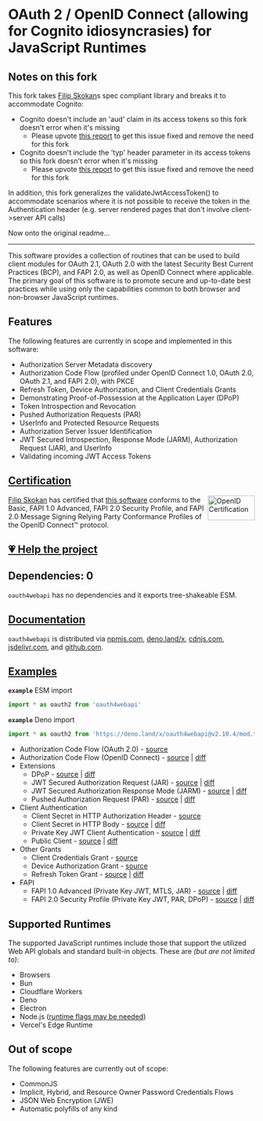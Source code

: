 # OAuth 2 / OpenID Connect (allowing for Cognito idiosyncrasies) for JavaScript Runtimes

## Notes on this fork
This fork takes [Filip Skokan](https://github.com/panva)s spec compliant library and breaks it to accommodate Cognito:
* Cognito doesn't include an 'aud' claim in its access tokens so this fork doesn't error when it's missing
  * Please upvote [this report](https://repost.aws/questions/QU4wv0qKIMSk2O64Wk5P4jdg/why-do-cognito-access-tokens-not-have-an-audience-claim) to get this issue fixed and remove the need for this fork
* Cognito doesn't include the 'typ' header parameter in its access tokens so this fork doesn't error when it's missing
  * Please upvote [this report](https://repost.aws/questions/QUdDANuP-mSLaNNwpQevEsyQ/cognito-oauth-access-token-missing-typ-header-parameter) to get this issue fixed and remove the need for this fork

In addition, this fork generalizes the validateJwtAccessToken() to accommodate scenarios where it is not possible to receive the token in the Authentication header (e.g. server rendered pages that don't involve client->server API calls) 

Now onto the original readme...

---

This software provides a collection of routines that can be used to build client modules for OAuth 2.1, OAuth 2.0 with the latest Security Best Current Practices (BCP), and FAPI 2.0, as well as OpenID Connect where applicable. The primary goal of this software is to promote secure and up-to-date best practices while using only the capabilities common to both browser and non-browser JavaScript runtimes.

## Features

The following features are currently in scope and implemented in this software:

- Authorization Server Metadata discovery
- Authorization Code Flow (profiled under OpenID Connect 1.0, OAuth 2.0, OAuth 2.1, and FAPI 2.0), with PKCE
- Refresh Token, Device Authorization, and Client Credentials Grants
- Demonstrating Proof-of-Possession at the Application Layer (DPoP)
- Token Introspection and Revocation
- Pushed Authorization Requests (PAR)
- UserInfo and Protected Resource Requests
- Authorization Server Issuer Identification
- JWT Secured Introspection, Response Mode (JARM), Authorization Request (JAR), and UserInfo
- Validating incoming JWT Access Tokens

## [Certification](https://openid.net/certification/faq/)

[<img width="96" height="50" align="right" src="https://user-images.githubusercontent.com/241506/166977513-7cd710a9-7f60-4944-aebe-a658e9f36375.png" alt="OpenID Certification">](#certification)

[Filip Skokan](https://github.com/panva) has certified that [this software](https://github.com/panva/oauth4webapi) conforms to the Basic, FAPI 1.0 Advanced, FAPI 2.0 Security Profile, and FAPI 2.0 Message Signing Relying Party Conformance Profiles of the OpenID Connect™ protocol.

## [💗 Help the project](https://github.com/sponsors/panva)

## Dependencies: 0

`oauth4webapi` has no dependencies and it exports tree-shakeable ESM.

## [Documentation](docs/README.md)

`oauth4webapi` is distributed via [npmjs.com](https://www.npmjs.com/package/oauth4webapi), [deno.land/x](https://deno.land/x/oauth4webapi), [cdnjs.com](https://cdnjs.com/libraries/oauth4webapi), [jsdelivr.com](https://www.jsdelivr.com/package/npm/oauth4webapi), and [github.com](https://github.com/panva/oauth4webapi).

## [Examples](examples/README.md)

**`example`** ESM import

```js
import * as oauth2 from 'oauth4webapi'
```

**`example`** Deno import

```js
import * as oauth2 from 'https://deno.land/x/oauth4webapi@v2.10.4/mod.ts'
```

- Authorization Code Flow (OAuth 2.0) - [source](examples/oauth.ts)
- Authorization Code Flow (OpenID Connect) - [source](examples/oidc.ts) | [diff](examples/oidc.diff)
- Extensions
  - DPoP - [source](examples/dpop.ts) | [diff](examples/dpop.diff)
  - JWT Secured Authorization Request (JAR) - [source](examples/jar.ts) | [diff](examples/jar.diff)
  - JWT Secured Authorization Response Mode (JARM) - [source](examples/jarm.ts) | [diff](examples/jarm.diff)
  - Pushed Authorization Request (PAR) - [source](examples/par.ts) | [diff](examples/par.diff)
- Client Authentication
  - Client Secret in HTTP Authorization Header - [source](examples/oauth.ts)
  - Client Secret in HTTP Body - [source](examples/client_secret_post.ts) | [diff](examples/client_secret_post.diff)
  - Private Key JWT Client Authentication - [source](examples/private_key_jwt.ts) | [diff](examples/private_key_jwt.diff)
  - Public Client - [source](examples/public.ts) | [diff](examples/public.diff)
- Other Grants
  - Client Credentials Grant - [source](examples/client_credentials.ts)
  - Device Authorization Grant - [source](examples/device_authorization_grant.ts)
  - Refresh Token Grant - [source](examples/refresh_token.ts) | [diff](examples/refresh_token.diff)
- FAPI
  - FAPI 1.0 Advanced (Private Key JWT, MTLS, JAR) - [source](examples/fapi1-advanced.ts) | [diff](examples/fapi1-advanced.diff)
  - FAPI 2.0 Security Profile (Private Key JWT, PAR, DPoP) - [source](examples/fapi2.ts) | [diff](examples/fapi2.diff)


## Supported Runtimes

The supported JavaScript runtimes include those that support the utilized Web API globals and standard built-in objects. These are _(but are not limited to)_:

- Browsers
- Bun
- Cloudflare Workers
- Deno
- Electron
- Node.js ([runtime flags may be needed](https://github.com/panva/oauth4webapi/issues/8))
- Vercel's Edge Runtime

## Out of scope

The following features are currently out of scope:

- CommonJS
- Implicit, Hybrid, and Resource Owner Password Credentials Flows
- JSON Web Encryption (JWE)
- Automatic polyfills of any kind
